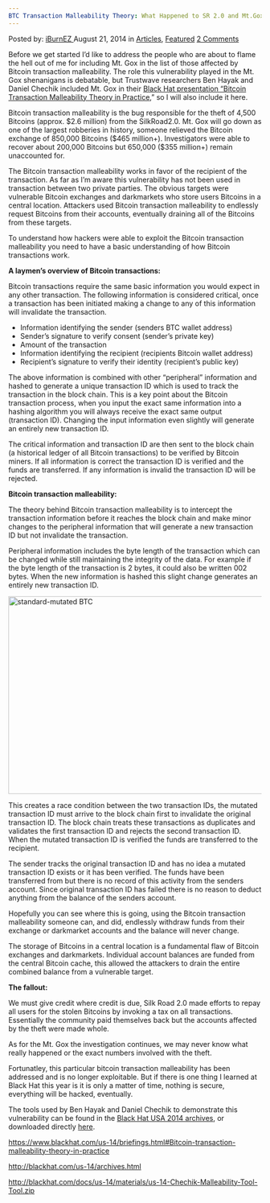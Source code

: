 ```yaml
---
BTC Transaction Malleability Theory: What Happened to SR 2.0 and Mt.Gox
---
```

<article class="post-listing post-6769 post type-post status-publish format-standard has-post-thumbnail hentry category-articles category-deepdot-news tag-45 tag-bitcoin tag-happened tag-malleability tag-mtgox tag-silkroad tag-theory tag-transaction">
    <div class="post-inner">
    <p class="post-meta">
    <span>Posted by: <a href="https://www.deepdotweb.com/author/iburnez/" title="">iBurnEZ </a></span>
    <span>August 21, 2014</span>
    <span>in <a href="https://www.deepdotweb.com/category/articles/" rel="category tag">Articles</a>, <a href="https://www.deepdotweb.com/category/deepdot-news/" rel="category tag">Featured</a></span>
    <span><a href="https://www.deepdotweb.com/2014/08/21/bitcoin-transaction-malleability-theory-behind-happened-silkroad-2-0-mt-gox/#comments">2 Comments</a></span>
    </p>
    <div class="clear"></div>
    <div class="entry">
    <p>Before we get started I’d like to address the people who are about to flame the hell out of me for including Mt. Gox in the list of those affected by Bitcoin transaction malleability. The role this vulnerability played in the Mt. Gox shenanigans is debatable, but Trustwave researchers Ben Hayak and Daniel Chechik included Mt. Gox in their <a href="https://www.blackhat.com/us-14/briefings.html#bitcoin-transaction-malleability-theory-in-practice">Black Hat presentation “Bitcoin Transaction Malleability Theory in Practice</a>,” so I will also include it here.</p>
    <p>Bitcoin transaction malleability is the bug responsible for the theft of 4,500 Bitcoins (approx. $2.6 million) from the SilkRoad2.0. Mt. Gox will go down as one of the largest robberies in history, someone relieved the Bitcoin exchange of 850,000 Bitcoins ($465 million+). Investigators were able to recover about 200,000 Bitcoins but 650,000 ($355 million+) remain unaccounted for.</p>
    <p>The Bitcoin transaction malleability works in favor of the recipient of the transaction. As far as I’m aware this vulnerability has not been used in transaction between two private parties. The obvious targets were vulnerable Bitcoin exchanges and darkmarkets who store users Bitcoins in a central location. Attackers used Bitcoin transaction malleability to endlessly request Bitcoins from their accounts, eventually draining all of the Bitcoins from these targets.</p>
    <p>To understand how hackers were able to exploit the Bitcoin transaction malleability you need to have a basic understanding of how Bitcoin transactions work.</p>
    <p><strong>A laymen’s overview of Bitcoin transactions: </strong></p>
    <p>Bitcoin transactions require the same basic information you would expect in any other transaction. The following information is considered critical, once a transaction has been initiated making a change to any of this information will invalidate the transaction.</p>
    <ul>
    <li>Information identifying the sender (senders BTC wallet address)</li>
    <li>Sender’s signature to verify consent (sender’s private key)</li>
    <li>Amount of the transaction</li>
    <li>Information identifying the recipient (recipients Bitcoin wallet address)</li>
    <li>Recipient’s signature to verify their identity (recipient’s public key)</li>
    </ul>
    <p>The above information is combined with other “peripheral” information and hashed to generate a unique transaction ID which is used to track the transaction in the block chain. This is a key point about the Bitcoin transaction process, when you input the exact same information into a hashing algorithm you will always receive the exact same output (transaction ID). Changing the input information even slightly will generate an entirely new transaction ID.</p>
    <p>The critical information and transaction ID are then sent to the block chain (a historical ledger of all Bitcoin transactions) to be verified by Bitcoin miners. If all information is correct the transaction ID is verified and the funds are transferred. If any information is invalid the transaction ID will be rejected.</p>
    <p><strong>Bitcoin transaction malleability:</strong></p>
    <p>The theory behind Bitcoin transaction malleability is to intercept the transaction information before it reaches the block chain and make minor changes to the peripheral information that will generate a new transaction ID but not invalidate the transaction.</p>
    <p>Peripheral information includes the byte length of the transaction which can be changed while still maintaining the integrity of the data. For example if the byte length of the transaction is 2 bytes, it could also be written 002 bytes. When the new information is hashed this slight change generates an entirely new transaction ID.</p>
    <p><a href="http://www.deepdotweb.com/wp-content/uploads/2014/08/standard-mutated-BTC.png"><img class="aligncenter  wp-image-6770" src="https://www.deepdotweb.com/wp-content/uploads/2014/08/standard-mutated-BTC.png" alt="standard-mutated BTC" width="767" height="393" srcset="https://www.deepdotweb.com/wp-content/uploads/2014/08/standard-mutated-BTC.png 933w, https://www.deepdotweb.com/wp-content/uploads/2014/08/standard-mutated-BTC-300x154.png 300w" sizes="(max-width: 767px) 100vw, 767px"/></a></p>
    <p>This creates a race condition between the two transaction IDs, the mutated transaction ID must arrive to the block chain first to invalidate the original transaction ID. The block chain treats these transactions as duplicates and validates the first transaction ID and rejects the second transaction ID. When the mutated transaction ID is verified the funds are transferred to the recipient.</p>
    <p>The sender tracks the original transaction ID and has no idea a mutated transaction ID exists or it has been verified. The funds have been transferred from but there is no record of this activity from the senders account. Since original transaction ID has failed there is no reason to deduct anything from the balance of the senders account.</p>
    <p>Hopefully you can see where this is going, using the Bitcoin transaction malleability someone can, and did, endlessly withdraw funds from their exchange or darkmarket accounts and the balance will never change.</p>
    <p>The storage of Bitcoins in a central location is a fundamental flaw of Bitcoin exchanges and darkmarkets. Individual account balances are funded from the central Bitcoin cache, this allowed the attackers to drain the entire combined balance from a vulnerable target.</p>
    <p><strong>The fallout: </strong></p>
    <p>We must give credit where credit is due, Silk Road 2.0 made efforts to repay all users for the stolen Bitcoins by invoking a tax on all transactions. Essentially the community paid themselves back but the accounts affected by the theft were made whole.</p>
    <p>As for the Mt. Gox the investigation continues, we may never know what really happened or the exact numbers involved with the theft.</p>
    <p>Fortunatley, this particular bitcoin transaction malleability has been addressed and is no longer exploitable. But if there is one thing I learned at Black Hat this year is it is only a matter of time, nothing is secure, everything will be hacked, eventually.</p>
    <p>The tools used by Ben Hayak and Daniel Chechik to demonstrate this vulnerability can be found in the <a href="http://blackhat.com/us-14/archives.html">Black Hat USA 2014 archives</a>, or downloaded directly <a href="http://blackhat.com/docs/us-14/materials/us-14-Chechik-Malleability-Tool-Tool.zip">here</a>.</p>
    <p><a href="https://www.blackhat.com/us-14/briefings.html#bitcoin-transaction-malleability-theory-in-practice">https://www.blackhat.com/us-14/briefings.html#Bitcoin-transaction-malleability-theory-in-practice</a></p>
    <p><a href="http://blackhat.com/us-14/archives.html">http://blackhat.com/us-14/archives.html</a></p>
    <p><a href="http://blackhat.com/docs/us-14/materials/us-14-Chechik-Malleability-Tool-Tool.zip">http://blackhat.com/docs/us-14/materials/us-14-Chechik-Malleability-Tool-Tool.zip</a></p>
    </div>
    <span style="display:none"><a href="https://www.deepdotweb.com/tag/20/" rel="tag">20</a> <a href="https://www.deepdotweb.com/tag/bitcoin/" rel="tag">bitcoin</a> <a href="https://www.deepdotweb.com/tag/happened/" rel="tag">happened</a> <a href="https://www.deepdotweb.com/tag/malleability/" rel="tag">malleability</a> <a href="https://www.deepdotweb.com/tag/mtgox/" rel="tag">mtgox</a> <a href="https://www.deepdotweb.com/tag/silkroad/" rel="tag">silkroad</a> <a href="https://www.deepdotweb.com/tag/theory/" rel="tag">theory</a> <a href="https://www.deepdotweb.com/tag/transaction/" rel="tag">transaction</a></span> <span style="display:none" class="updated">2014-08-21</span>
    <div style="display:none" class="vcard author" itemprop="author" itemscope itemtype="http://schema.org/Person"><strong class="fn" itemprop="name"><a href="https://www.deepdotweb.com/author/iburnez/" title="Posts by iBurnEZ" rel="author">iBurnEZ</a></strong></div>
    </div>
</article>

